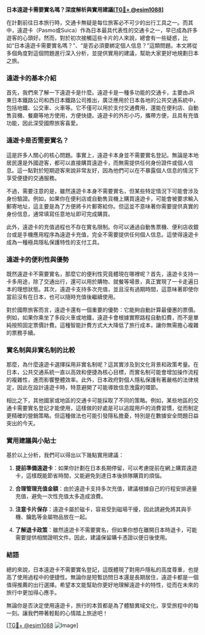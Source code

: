 **日本遠遊卡需要實名嗎？深度解析與實用建議[[TG💪+ @esim1088](https://t.me/s/esim1088)]**

在計劃前往日本旅行時，交通卡無疑是每位旅客必不可少的出行工具之一。而其中，遠遊卡（Pasmo或Suica）作為日本最具代表性的交通卡之一，早已成為許多遊客的心頭好。然而，對於初次接觸這些卡片的人來說，總會有一些疑惑，比如“日本遠遊卡需要實名嗎？”、“是否必須要綁定個人信息？”這類問題。本文將從多個角度對這個問題進行深入分析，並提供實用的建議，幫助大家更好地規劃日本之旅。

### 遠遊卡的基本介紹

首先，我們來了解一下遠遊卡是什麼。遠遊卡是一種多功能的交通卡，主要由JR東日本鐵路公司和西日本鐵路公司推出，廣泛應用於日本各地的公共交通系統中，包括地鐵、公交車、火車等。它不僅可以用於支付交通費用，還能在便利店、自動售貨機、餐廳等地方使用，方便快捷。遠遊卡的外形小巧，攜帶方便，且具有充值功能，因此深受國際旅客喜愛。

### 遠遊卡是否需要實名？

這是許多人關心的核心問題。事實上，遠遊卡本身並不需要實名登記。無論是本地居民還是外國遊客，都可以直接購買遠遊卡，而無需提供任何身份證件或個人信息。這一點對於短期遊客來說非常友好，因為他們可以在不暴露個人信息的情況下享受便捷的交通服務。

不過，需要注意的是，雖然遠遊卡本身不需要實名，但某些特定情況下可能會涉及身份驗證。例如，如果你在便利店或自動售貨機上購買遠遊卡，可能會被要求輸入郵寄地址，這主要是為了方便將卡片郵寄給你。但這並不意味著你需要提供真實的身份信息，通常填寫任意地址即可完成購買。

此外，遠遊卡的充值過程也不存在實名限制。你可以通過自動售票機、便利店收銀台或是手機應用程序為遠遊卡充值，完全不需要提供任何個人信息。這使得遠遊卡成為一種極具隱私保護特性的支付工具。

### 遠遊卡的便利性與優勢

既然遠遊卡不需要實名，那麼它的便利性究竟體現在哪裡呢？首先，遠遊卡支持一卡多用途，除了交通出行，還可以用於購物、就餐等場景，真正實現了一卡走遍日本的理想狀態。其次，遠遊卡支持多次充值，並且沒有過期時間，這意味著即使你當前沒有在日本，也可以隨時充值後繼續使用。

對於國際旅客而言，遠遊卡還有一個重要的優勢：它能夠自動計算最優惠的票價。例如，如果你乘坐了多段火車或地鐵，遠遊卡會根據實際路程自動扣費，而不是單純按照固定票價計費。這種智能計費方式大大降低了旅行成本，讓你無需擔心複雜的票務手續。

### 實名制與非實名制的比較

那麼，為什麼遠遊卡選擇採用非實名制呢？這其實涉及到文化背景和政策考量。在日本，公共交通系統一直以高效和便捷為核心目標，而實名制可能會增加操作流程的複雜性，進而影響整體效率。此外，日本政府對個人隱私保護有著嚴格的法律規定，因此在設計遠遊卡時，特意避開了可能導致信息洩露的環節。

相比之下，其他國家或地區的交通卡可能採取了不同的策略。例如，某些地區的交通卡需要實名登記才能使用，這樣做的好處是可以追蹤用戶的消費習慣，從而制定更精確的營銷策略。但這種做法也可能引發隱私擔憂，特別是在數據安全問題日益突出的今天。

### 實用建議與小貼士

基於以上分析，我們可以得出以下幾點實用建議：

1. **提前準備遠遊卡**：如果你計劃在日本長期停留，可以考慮提前在網上購買遠遊卡，這樣既能節省時間，又能避免到達日本後排隊購買的煩惱。
   
2. **合理管理充值金額**：由於遠遊卡支持多次充值，建議根據自己的行程安排適量充值，避免一次性充值太多造成浪費。

3. **注意卡片保存**：遠遊卡屬於磁卡，容易受到磁場干擾，因此請避免將其與手機、鑰匙等金屬物品放在一起。

4. **了解退卡政策**：雖然遠遊卡不需要實名，但如果你想在離開日本時退卡，可能需要提供相關證明文件。因此，建議保留購卡憑證以便日後使用。

### 結語

總的來說，日本遠遊卡不需要實名登記，這既體現了對用戶隱私的高度尊重，也提高了使用過程中的便捷性。無論你是短暫訪問日本還是長期居住，遠遊卡都是一個值得推薦的出行選擇。希望本文能幫助你更好地理解遠遊卡的特性，從而在未來的旅行中更加得心應手。

無論你是否決定使用遠遊卡，旅行的本質都是為了體驗異域文化，享受旅程中的每一刻。讓我們帶著輕鬆的心情踏上旅途吧！

[[TG💪+ @esim1088](https://t.me/s/esim1088) ![Image](https://i.postimg.cc/4NQfJmqS/Snipaste-2025-05-13-00-14-12.png)]